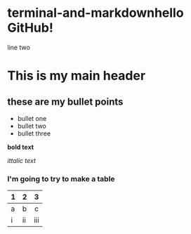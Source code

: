 # terminal-and-markdownhello GitHub!

line two
# This is my main header

## these are my bullet points

* bullet one
* bullet two
* bullet three

**bold text**

_ittalic text_

### I'm going to try to make a table
| 1 	| 2  	|  3  	|
|---	|----	|:---:	|
| a 	| b  	|  c  	|
| i 	| ii 	| iii 	|


